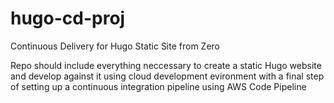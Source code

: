 # hugo-cd-proj
Continuous Delivery for Hugo Static Site from Zero

Repo should include everything neccessary to create a static Hugo website and develop against it using cloud development evironment with a final step of setting up a continuous integration pipeline using AWS Code Pipeline
